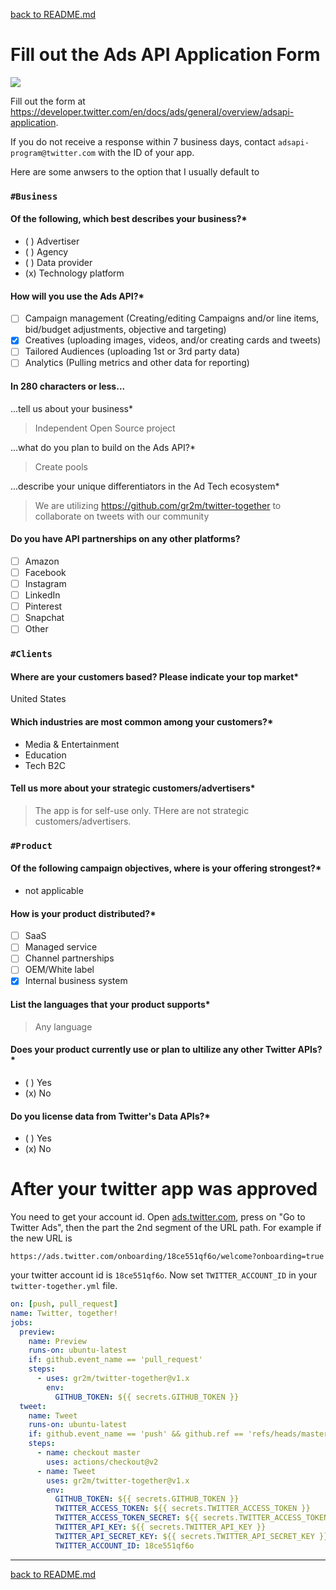 [back to README.md](../README.md/#setup)

# Fill out the Ads API Application Form

![](adds-api-application-form-01.png)

Fill out the form at https://developer.twitter.com/en/docs/ads/general/overview/adsapi-application.

If you do not receive a response within 7 business days, contact `adsapi-program@twitter.com` with the ID of your app.

Here are some anwsers to the option that I usually default to

### `#Business`

#### Of the following, which best describes your business?\*

- ( ) Advertiser
- ( ) Agency
- ( ) Data provider
- (x) Technology platform

#### How will you use the Ads API?\*

- [ ] Campaign management (Creating/editing Campaigns and/or line items, bid/budget adjustments, objective and targeting)
- [x] Creatives (uploading images, videos, and/or creating cards and tweets)
- [ ] Tailored Audiences (uploading 1st or 3rd party data)
- [ ] Analytics (Pulling metrics and other data for reporting)

#### In 280 characters or less...

...tell us about your business\*

> Independent Open Source project

...what do you plan to build on the Ads API?\*

> Create pools

...describe your unique differentiators in the Ad Tech ecosystem\*

> We are utilizing https://github.com/gr2m/twitter-together to collaborate on tweets with our community

#### Do you have API partnerships on any other platforms?

- [ ] Amazon
- [ ] Facebook
- [ ] Instagram
- [ ] LinkedIn
- [ ] Pinterest
- [ ] Snapchat
- [ ] Other

### `#Clients`

#### Where are your customers based? Please indicate your top market\*

United States

#### Which industries are most common among your customers?\*

- Media & Entertainment
- Education
- Tech B2C

#### Tell us more about your strategic customers/advertisers\*

> The app is for self-use only. THere are not strategic customers/advertisers.

### `#Product`

#### Of the following campaign objectives, where is your offering strongest?\*

- not applicable

#### How is your product distributed?\*

- [ ] SaaS
- [ ] Managed service
- [ ] Channel partnerships
- [ ] OEM/White label
- [x] Internal business system

#### List the languages that your product supports\*

> Any language

#### Does your product currently use or plan to ultilize any other Twitter APIs?\*

- ( ) Yes
- (x) No

#### Do you license data from Twitter's Data APIs?\*

- ( ) Yes
- (x) No

# After your twitter app was approved

You need to get your account id. Open [ads.twitter.com](https://ads.twitter.com), press on "Go to Twitter Ads", then the part the 2nd segment of the URL path. For example if the new URL is

```
https://ads.twitter.com/onboarding/18ce551qf6o/welcome?onboarding=true
```

your twitter account id is `18ce551qf6o`. Now set `TWITTER_ACCOUNT_ID` in your `twitter-together.yml` file.

```yml
on: [push, pull_request]
name: Twitter, together!
jobs:
  preview:
    name: Preview
    runs-on: ubuntu-latest
    if: github.event_name == 'pull_request'
    steps:
      - uses: gr2m/twitter-together@v1.x
        env:
          GITHUB_TOKEN: ${{ secrets.GITHUB_TOKEN }}
  tweet:
    name: Tweet
    runs-on: ubuntu-latest
    if: github.event_name == 'push' && github.ref == 'refs/heads/master'
    steps:
      - name: checkout master
        uses: actions/checkout@v2
      - name: Tweet
        uses: gr2m/twitter-together@v1.x
        env:
          GITHUB_TOKEN: ${{ secrets.GITHUB_TOKEN }}
          TWITTER_ACCESS_TOKEN: ${{ secrets.TWITTER_ACCESS_TOKEN }}
          TWITTER_ACCESS_TOKEN_SECRET: ${{ secrets.TWITTER_ACCESS_TOKEN_SECRET }}
          TWITTER_API_KEY: ${{ secrets.TWITTER_API_KEY }}
          TWITTER_API_SECRET_KEY: ${{ secrets.TWITTER_API_SECRET_KEY }}
          TWITTER_ACCOUNT_ID: 18ce551qf6o
```

---

[back to README.md](../README.md/#setup)
